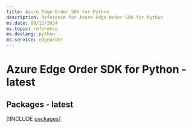 ```yaml
---
title: Azure Edge Order SDK for Python
description: Reference for Azure Edge Order SDK for Python
ms.date: 09/12/2024
ms.topic: reference
ms.devlang: python
ms.service: edgeorder
---
```

# Azure Edge Order SDK for Python - latest
## Packages - latest
[!INCLUDE [packages](edge-order-index.md)]
